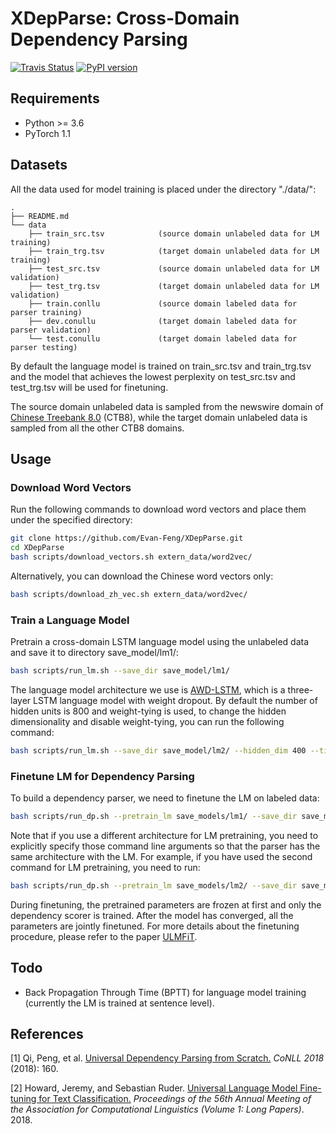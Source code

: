# XDepParse: Cross-Domain Dependency Parsing

[![Travis Status](https://travis-ci.com/stanfordnlp/stanfordnlp.svg?token=RPNzRzNDQRoq2x3J2juj&branch=master)](https://travis-ci.com/stanfordnlp/stanfordnlp)
[![PyPI version](https://img.shields.io/pypi/v/stanfordnlp.svg?colorB=blue)](https://pypi.org/project/stanfordnlp/)

## Requirements
- Python >= 3.6
- PyTorch 1.1

## Datasets

All the data used for model training is placed under the directory "./data/":

```
.
├── README.md
└── data
    ├── train_src.tsv            (source domain unlabeled data for LM training)
    ├── train_trg.tsv            (target domain unlabeled data for LM training)
    ├── test_src.tsv             (source domain unlabeled data for LM validation)
    ├── test_trg.tsv             (target domain unlabeled data for LM validation)
    ├── train.conllu             (source domain labeled data for parser training)
    ├── dev.conullu              (target domain labeled data for parser validation)
    └── test.conullu             (target domain labeled data for parser testing)
```

By default the language model is trained on train_src.tsv and train_trg.tsv and the model that achieves the lowest perplexity on test_src.tsv and test_trg.tsv will be used for finetuning.

The source domain unlabeled data is sampled from the newswire domain of [Chinese Treebank 8.0](<https://catalog.ldc.upenn.edu/LDC2013T21>) (CTB8), while the target domain unlabeled data is sampled from all the other CTB8 domains.

## Usage

### Download Word Vectors

Run the following commands to download word vectors and place them under the specified directory:

```bash
git clone https://github.com/Evan-Feng/XDepParse.git
cd XDepParse
bash scripts/download_vectors.sh extern_data/word2vec/
```

Alternatively, you can download the Chinese word vectors only:

```bash
bash scripts/download_zh_vec.sh extern_data/word2vec/
```

### Train a Language Model

Pretrain a cross-domain LSTM language model using the unlabeled data and save it to directory save_model/lm1/:

```bash
bash scripts/run_lm.sh --save_dir save_model/lm1/
```

The language model architecture we use is [AWD-LSTM](<https://openreview.net/forum?id=SyyGPP0TZ¬eId=SyyGPP0TZ>), which is a three-layer LSTM language model with weight dropout. By default the number of hidden units is 800 and weight-tying is used, to change the hidden dimensionality and disable weight-tying, you can run the following command:

```bash
bash scripts/run_lm.sh --save_dir save_model/lm2/ --hidden_dim 400 --tie_softmax 0
```

### Finetune LM for Dependency Parsing

To build a dependency parser, we need to finetune the LM on labeled data:

```bash
bash scripts/run_dp.sh --pretrain_lm save_models/lm1/ --save_dir save_models/dp1/
```

Note that if you use a different architecture for LM pretraining, you need to explicitly specify those command line arguments so that the parser has the same architecture with the LM. For example, if you have used the second command for LM pretraining, you need to run:

```bash
bash scripts/run_dp.sh --pretrain_lm save_models/lm2/ --save_dir save_models/dp2/ --hidden_dim 400 --output_hidden_dim 400
```

During finetuning, the pretrained parameters are frozen at first and only the dependency scorer is trained. After the model has converged, all the parameters are jointly finetuned. For more details about the finetuning procedure, please refer to the paper [ULMFiT](<https://www.aclweb.org/anthology/P18-1031>).

## Todo

- Back Propagation Through Time (BPTT) for language model training (currently the LM is trained at sentence level).

## References

[1] Qi, Peng, et al. [Universal Dependency Parsing from Scratch.](<https://www.aclweb.org/anthology/K18-2#page=168>) *CoNLL 2018* (2018): 160.

[2] Howard, Jeremy, and Sebastian Ruder. [Universal Language Model Fine-tuning for Text Classification.](https://www.aclweb.org/anthology/P18-1031) *Proceedings of the 56th Annual Meeting of the Association for Computational Linguistics (Volume 1: Long Papers)*. 2018.
